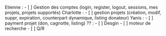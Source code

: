 Etienne : 
                 - [ ] Gestion des comptes (login, register, logout, sessions, mes projets, projets supportés)
             Charlotte : 
                 - [ ] gestion projets (création, modif, suppr, expiration, counterpart dynamique, listing donateur)
             Yanis : 
                 - [ ] payment projet (don, cagnotte, listing)
             ?? :
                 - [ ] Desgin 
                 - [ ] moteur de recherche
                 - [ ] Q/R